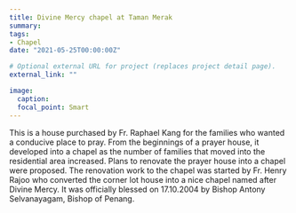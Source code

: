 ```yaml
---
title: Divine Mercy chapel at Taman Merak
summary:
tags:
- Chapel
date: "2021-05-25T00:00:00Z"

# Optional external URL for project (replaces project detail page).
external_link: ""

image:
  caption:
  focal_point: Smart
---
```

This is a house purchased by Fr. Raphael Kang for the families who wanted a conducive place to pray. From the
beginnings of a prayer house, it developed into a chapel as the number of families that moved into the residential area increased. Plans to renovate the prayer house into a chapel were proposed. The renovation work to the chapel was started by Fr. Henry Rajoo who converted the corner lot house into a nice chapel named after Divine Mercy. It was officially blessed on 17.10.2004 by Bishop Antony Selvanayagam, Bishop of Penang.
